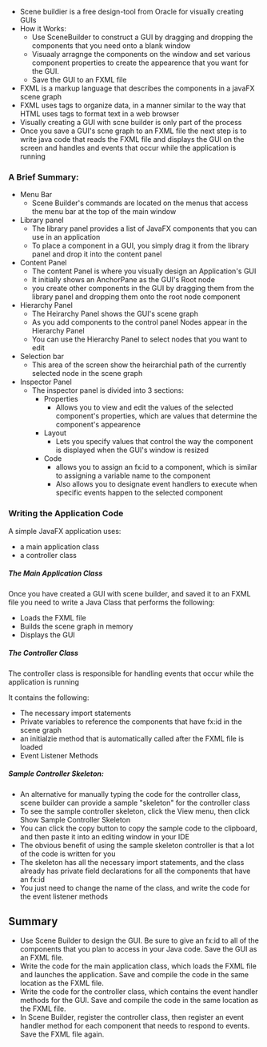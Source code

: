 - Scene buildier is a free design-tool from Oracle for visually creating GUIs
- How it Works:
	- Use SceneBuilder to construct a GUI by dragging and dropping the components that you need onto a blank window
	- Visuaaly arragnge the components on the window and set various component properties to create the appearence that you want for the GUI.
	- Save the GUI to an FXML file
- FXML is a markup language that describes the components in a javaFX scene graph
- FXML uses tags to organize data, in a manner similar to the way that HTML uses tags to format text in a web browser
- Visually creating a GUI with scne builder is only part of the process
- Once you save a GUI's scne graph to an FXML file the next step is to write java code that reads the FXML file and displays the GUI on the screen and handles and events that occur while the application is running

### A Brief Summary:
- Menu Bar
	- Scene Builder's commands are located on the menus that access the menu bar at the top of the main window
- Library panel 
	- The library panel provides a list of JavaFX components that you can use in an application
	- To place a component in a GUI, you simply drag it from the library panel and drop it into the content panel
- Content Panel
	- The content Panel is where you visually design an Application's GUI
	- It initially shows an AnchorPane as the GUI's Root node
	- you create other components in the GUI by dragging them from the library panel and dropping them onto the root node component
- Hierarchy Panel
	- The Heirarchy Panel shows the GUI's scene graph 
	- As you add components to the control panel Nodes appear in the Hierarchy Panel
	- You can use the Hierarchy Panel to select nodes that you want to edit
- Selection bar
	- This area of the screen show the heirarchial path of the currently selected node in the scene graph
- Inspector Panel
	- The inspector panel is divided into 3 sections:
		- Properties
			- Allows you to view and edit the values of the selected component's properties, which are values that determine the component's appearence
		- Layout
			- Lets you specify values that control the way the component is displayed when the GUI's window is resized
		- Code
			- allows you to assign an fx:id to a component, which is similar to assigning a variable name to the component
			- Also allows you to designate event handlers to execute when specific events happen to the selected component

### Writing the Application Code
A simple JavaFX application uses:
- a main application class
- a controller class

##### The Main Application Class
Once you have created a GUI with scene builder, and saved it to an FXML file you need to write a Java Class that performs the following: 
- Loads the FXML file
- Builds the scene graph in memory
- Displays the GUI

##### The Controller Class
The controller class is responsible for handling events that occur while the application is running

It contains the following:
- The necessary import statements
- Private variables to reference the components that have fx:id in the scene graph
- an initialzie method that is automatically called after the FXML file is loaded
- Event Listener Methods

##### Sample Controller Skeleton:
- An alternative for manually typing the code for the controller class, scene builder can provide a sample "skeleton" for the controller class
- To see the sample controller skeleton, click the View menu, then click Show Sample Controller Skeleton
- You can click the copy button to copy the sample code to the clipboard, and then paste it into an editing window in your IDE
- The obvious benefit of using the sample skeleton controller is that a lot of the code is written for you
- The skeleton has all the necessary import statements, and the class already has private field declarations for all the components that have an fx:id
- You just need to change the name of the class, and write the code for the event listener methods

## Summary
- Use Scene Builder to design the GUI. Be sure to give an fx:id to all of the components that you plan to access in your Java code. Save the GUI as an FXML file.
- Write the code for the main application class, which loads the FXML file and launches the application. Save and compile the code in the same location as the FXML file.
- Write the code for the controller class, which contains the event handler methods for the GUI. Save and compile the code in the same location as the FXML file.
- In Scene Builder, register the controller class, then register an event handler method for each component that needs to respond to events. Save the FXML file again.

